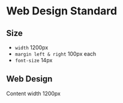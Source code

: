 # Web Design Standard

## Size

- `width` 1200px
- `margin left & right` 100px each
- `font-size` 14px

## Web Design

Content width 1200px
